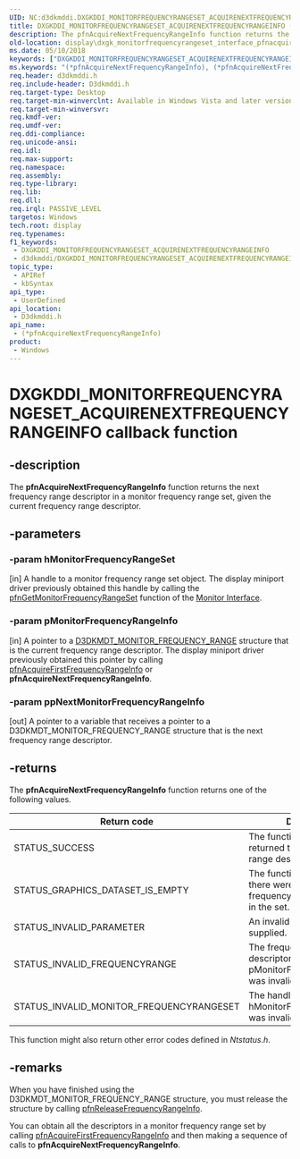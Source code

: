 ```yaml
---
UID: NC:d3dkmddi.DXGKDDI_MONITORFREQUENCYRANGESET_ACQUIRENEXTFREQUENCYRANGEINFO
title: DXGKDDI_MONITORFREQUENCYRANGESET_ACQUIRENEXTFREQUENCYRANGEINFO (d3dkmddi.h)
description: The pfnAcquireNextFrequencyRangeInfo function returns the next frequency range descriptor in a monitor frequency range set, given the current frequency range descriptor.
old-location: display\dxgk_monitorfrequencyrangeset_interface_pfnacquirenextfrequencyrangein.htm
ms.date: 05/10/2018
keywords: ["DXGKDDI_MONITORFREQUENCYRANGESET_ACQUIRENEXTFREQUENCYRANGEINFO callback function"]
ms.keywords: "(*pfnAcquireNextFrequencyRangeInfo), (*pfnAcquireNextFrequencyRangeInfo) callback function [Display Devices], DXGKDDI_MONITORFREQUENCYRANGESET_ACQUIRENEXTFREQUENCYRANGEINFO, DXGKDDI_MONITORFREQUENCYRANGESET_ACQUIRENEXTFREQUENCYRANGEINFO callback, VidPnFunctions_13c43302-1e13-4844-8c04-3755f89af477.xml, d3dkmddi/(*pfnAcquireNextFrequencyRangeInfo), display.dxgk_monitorfrequencyrangeset_interface_pfnacquirenextfrequencyrangein"
req.header: d3dkmddi.h
req.include-header: D3dkmddi.h
req.target-type: Desktop
req.target-min-winverclnt: Available in Windows Vista and later versions of the Windows operating systems.
req.target-min-winversvr: 
req.kmdf-ver: 
req.umdf-ver: 
req.ddi-compliance: 
req.unicode-ansi: 
req.idl: 
req.max-support: 
req.namespace: 
req.assembly: 
req.type-library: 
req.lib: 
req.dll: 
req.irql: PASSIVE_LEVEL
targetos: Windows
tech.root: display
req.typenames: 
f1_keywords:
 - DXGKDDI_MONITORFREQUENCYRANGESET_ACQUIRENEXTFREQUENCYRANGEINFO
 - d3dkmddi/DXGKDDI_MONITORFREQUENCYRANGESET_ACQUIRENEXTFREQUENCYRANGEINFO
topic_type:
 - APIRef
 - kbSyntax
api_type:
 - UserDefined
api_location:
 - D3dkmddi.h
api_name:
 - (*pfnAcquireNextFrequencyRangeInfo)
product:
 - Windows
---
```


# DXGKDDI_MONITORFREQUENCYRANGESET_ACQUIRENEXTFREQUENCYRANGEINFO callback function


## -description

The <b>pfnAcquireNextFrequencyRangeInfo</b> function returns the next frequency range descriptor in a monitor frequency range set, given the current frequency range descriptor.

## -parameters

### -param hMonitorFrequencyRangeSet

[in] A handle to a monitor frequency range set object. The display miniport driver previously obtained this handle by calling the <a href="/windows-hardware/drivers/ddi/d3dkmddi/nc-d3dkmddi-dxgkddi_monitor_getmonitorfrequencyrangeset">pfnGetMonitorFrequencyRangeSet</a> function of the <a href="/windows-hardware/drivers/ddi/index">Monitor Interface</a>.

### -param pMonitorFrequencyRangeInfo

[in] A pointer to a <a href="/windows-hardware/drivers/ddi/d3dkmdt/ns-d3dkmdt-_d3dkmdt_monitor_frequency_range">D3DKMDT_MONITOR_FREQUENCY_RANGE</a> structure that is the current frequency range descriptor. The display miniport driver previously obtained this pointer by calling <a href="/windows-hardware/drivers/ddi/d3dkmddi/nc-d3dkmddi-dxgkddi_monitorfrequencyrangeset_acquirefirstfrequencyrangeinfo">pfnAcquireFirstFrequencyRangeInfo</a> or <b>pfnAcquireNextFrequencyRangeInfo</b>.

### -param ppNextMonitorFrequencyRangeInfo

[out] A pointer to a variable that receives a pointer to a D3DKMDT_MONITOR_FREQUENCY_RANGE structure that is the next frequency range descriptor.

## -returns

The <b>pfnAcquireNextFrequencyRangeInfo</b> function returns one of the following values.

|Return code|Description|
|--- |--- |
|STATUS_SUCCESS|The function successfully returned the next frequency range descriptor.|
|STATUS_GRAPHICS_DATASET_IS_EMPTY|The function succeeded, but there were no more frequency range descriptors in the set.|
|STATUS_INVALID_PARAMETER|An invalid parameter was supplied.|
|STATUS_INVALID_FREQUENCYRANGE|The frequency range descriptor supplied in pMonitorFrequencyRangeInfo was invalid.|
|STATUS_INVALID_MONITOR_FREQUENCYRANGESET|The handle supplied in hMonitorFrequencyRangeSet was invalid.|


This function might also return other error codes defined in <i>Ntstatus.h</i>.

## -remarks

When you have finished using the D3DKMDT_MONITOR_FREQUENCY_RANGE structure, you must release the structure by calling <a href="/windows-hardware/drivers/ddi/d3dkmddi/nc-d3dkmddi-dxgkddi_monitorfrequencyrangeset_releasefrequencyrangeinfo">pfnReleaseFrequencyRangeInfo</a>.

You can obtain all the descriptors in a monitor frequency range set by calling <a href="/windows-hardware/drivers/ddi/d3dkmddi/nc-d3dkmddi-dxgkddi_monitorfrequencyrangeset_acquirefirstfrequencyrangeinfo">pfnAcquireFirstFrequencyRangeInfo</a> and then making a sequence of calls to <b>pfnAcquireNextFrequencyRangeInfo</b>.
